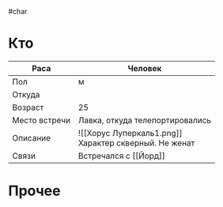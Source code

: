 #char 
# Кто

| Раса          | Человек                                                   |
| ------------- | --------------------------------------------------------- |
| Пол           | м                                                         |
| Откуда        |                                                           |
| Возраст       | 25                                                        |
| Место встречи | Лавка, откуда телепортировались                           |
| Описание      | ![[Хорус Луперкаль1.png]]<br> Характер скверный. Не женат |
| Связи         | Встречался с [[Йорд]]                                     |
# Прочее
